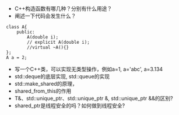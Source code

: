 - C++构造函数有哪几种？分别有什么用途？
- 阐述一下代码会发生什么？
```
class A{
    public:
        A(double i);  
        // explicit A(double i);  
        //virtual ~A(){}
};
A a = 2;
```
- 写一个C++类，可以实现无类型操作，例如a=1, a='abc', a=3.134
- std::deque的底层实现,  std::queue的实现
- std::make_shared的原理，
- shared_from_this的作用
- T&、std::unique_ptr<T>、std::unique_ptr<T> &, std::unique_ptr<T> &&的区别?
- shared_ptr是线程安全的吗？如何做到线程安全?
